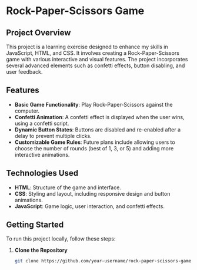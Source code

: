 # Rock-Paper-Scissors Game

## Project Overview

This project is a learning exercise designed to enhance my skills in JavaScript, HTML, and CSS. It involves creating a Rock-Paper-Scissors game with various interactive and visual features. The project incorporates several advanced elements such as confetti effects, button disabling, and user feedback.

## Features

- **Basic Game Functionality**: Play Rock-Paper-Scissors against the computer.
- **Confetti Animation**: A confetti effect is displayed when the user wins, using a confetti script.
- **Dynamic Button States**: Buttons are disabled and re-enabled after a delay to prevent multiple clicks.
- **Customizable Game Rules**: Future plans include allowing users to choose the number of rounds (best of 1, 3, or 5) and adding more interactive animations.

## Technologies Used

- **HTML**: Structure of the game and interface.
- **CSS**: Styling and layout, including responsive design and button animations.
- **JavaScript**: Game logic, user interaction, and confetti effects.

## Getting Started

To run this project locally, follow these steps:

1. **Clone the Repository**

   ```bash
   git clone https://github.com/your-username/rock-paper-scissors-game.git

